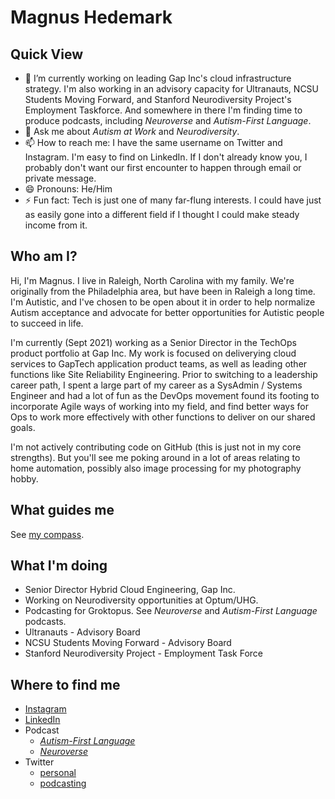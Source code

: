 # Magnus Hedemark

## Quick View

- 🔭 I’m currently working on leading Gap Inc's cloud infrastructure strategy. I'm also working in an advisory capacity for Ultranauts, NCSU Students Moving Forward, and Stanford Neurodiversity Project's Employment Taskforce. And somewhere in there I'm finding time to produce podcasts, including _Neuroverse_ and _Autism-First Language_.
- 💬 Ask me about _Autism at Work_ and _Neurodiversity_.
- 📫 How to reach me: I have the same username on Twitter and Instagram. I'm easy to find on LinkedIn. If I don't already know you, I probably don't want our first encounter to happen through email or private message.
- 😄 Pronouns: He/Him
- ⚡ Fun fact: Tech is just one of many far-flung interests. I could have just as easily gone into a different field if I thought I could make steady income from it.

## Who am I?

Hi, I'm Magnus. I live in Raleigh, North Carolina with my family. We're originally from the Philadelphia area, but have been in Raleigh a long time. I'm Autistic, and I've chosen to be open about it in order to help normalize Autism acceptance and advocate for better opportunities for Autistic people to succeed in life.

I'm currently (Sept 2021) working as a Senior Director in the TechOps product portfolio at Gap Inc. My work is focused on deliverying cloud services to GapTech application product teams, as well as leading other functions like Site Reliability Engineering. Prior to switching to a leadership career path, I spent a large part of my career as a SysAdmin / Systems Engineer and had a lot of fun as the DevOps movement found its footing to incorporate Agile ways of working into my field, and find better ways for Ops to work more effectively with other functions to deliver on our shared goals.

I'm not actively contributing code on GitHub (this is just not in my core strengths). But you'll see me poking around in a lot of areas relating to home automation, possibly also image processing for my photography hobby. 

## What guides me

See [my compass](https://github.com/magnus919/magnus919/blob/master/compass.md).

## What I'm doing

- Senior Director Hybrid Cloud Engineering, Gap Inc.
- Working on Neurodiversity opportunities at Optum/UHG.
- Podcasting for Groktopus. See _Neuroverse_ and _Autism-First Language_ podcasts.
- Ultranauts - Advisory Board
- NCSU Students Moving Forward - Advisory Board
- Stanford Neurodiversity Project - Employment Task Force

## Where to find me

- [Instagram](https://www.instagram.com/magnus919/)
- [LinkedIn](https://www.linkedin.com/in/hedemark/)
- Podcast 
    - [_Autism-First Language_](https://autismfirst.transistor.fm/subscribe)
    - [_Neuroverse_](https://neuroverse.transistor.fm/subscribe)
- Twitter 
    - [personal](https://twitter.com/Magnus919)
    - [podcasting](https://twitter.com/groktopus)

<!--
**magnus919/magnus919** is a ✨ _special_ ✨ repository because its `README.md` (this file) appears on your GitHub profile.

Here are some ideas to get you started:

- 🔭 I’m currently working on ...
- 🌱 I’m currently learning ...
- 👯 I’m looking to collaborate on ...
- 🤔 I’m looking for help with ...
- 💬 Ask me about ...
- 📫 How to reach me: ...
- 😄 Pronouns: ...
- ⚡ Fun fact: ...
-->
